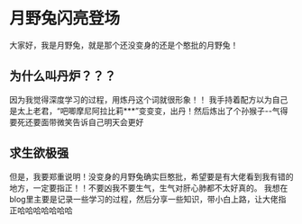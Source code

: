 # 月野兔闪亮登场
大家好，我是月野兔，就是那个还没变身的还是个憨批的月野兔！
## 为什么叫丹炉？？？
因为我觉得深度学习的过程，用炼丹这个词就很形象！！
我手持着配方以为自己是太上老君，“吧唧摩尼阿拉比莉***”变变变，出丹！然后炼出了个孙猴子--气得要死还要面带微笑告诉自己明天会更好
## 求生欲极强
但是，我要郑重说明！没变身的月野兔确实巨憨批，希望要是有大佬看到我有错的地方，一定要指正！！不要凶我不要生气，生气对肝心肺都不太好真的。
我想在blog里主要是记录一些学习的过程，然后分享一些知识，带小白上路，让大佬指正哈哈哈哈哈哈哈



